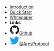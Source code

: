 - [Introduction](introduction)
- [Quick Start](quick-start)
- [Whitepaper](whitepaper)
- **Links**
- [![Github](assets/img/github.svg)Github](https://github.com/aresprotocols)
- [![Twitter](assets/img/twitter.svg)@AresProtocol](https://twitter.com/AresProtocol)